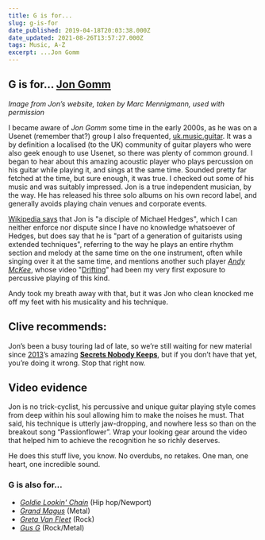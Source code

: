 ```yaml
---
title: G is for...
slug: g-is-for
date_published: 2019-04-18T20:03:38.000Z
date_updated: 2021-08-26T13:57:27.000Z
tags: Music, A-Z
excerpt: ...Jon Gomm
---
```


## G is for… [Jon Gomm](https://www.jongomm.com/)

*Image from Jon’s website, taken by Marc Mennigmann, used with permission*

I became aware of *Jon Gomm* some time in the early 2000s, as he was on a Usenet (remember that?) group I also frequented, [uk.music.guitar](https://www.usenet.org.uk/uk.music.guitar.html). It was a by definition a localised (to the UK) community of guitar players who were also geek enough to use Usenet, so there was plenty of common ground. I began to hear about this amazing acoustic player who plays percussion on his guitar while playing it, and sings at the same time. Sounded pretty far fetched at the time, but sure enough, it was true. I checked out some of his music and was suitably impressed. Jon is a true independent musician, by the way. He has released his three solo albums on his own record label, and generally avoids playing chain venues and corporate events.

[Wikipedia says](https://en.wikipedia.org/wiki/Jon_Gomm) that Jon is "a disciple of Michael Hedges", which I can neither enforce nor dispute since I have no knowledge whatsoever of Hedges, but does say that he is "part of a generation of guitarists using extended techniques", referring to the way he plays an entire rhythm section and melody at the same time on the one instrument, often while singing over it at the same time, and mentions another such player *[Andy McKee](https://en.wikipedia.org/wiki/Andy_McKee)*, whose video "[Drifting](https://www.youtube.com/watch?v=Ddn4MGaS3N4)" had been my very first exposure to percussive playing of this kind.

Andy took my breath away with that, but it was Jon who clean knocked me off my feet with his musicality and his technique.

## Clive recommends:

Jon’s been a busy touring lad of late, so we’re still waiting for new material since [2013](__GHOST_URL__/clives-album-of-the-year-2013/)’s amazing **[Secrets Nobody Keeps](https://www.jongomm.com/cds-autographed-cds)**, but if you don’t have that yet, you’re doing it wrong. Stop that right now.

## Video evidence

Jon is no trick-cyclist, his percussive and unique guitar playing style comes from deep within his soul allowing him to make the noises he must. That said, his technique is utterly jaw-dropping, and nowhere less so than on the breakout song “Passionflower”. Wrap your looking gear around the video that helped him to achieve the recognition he so richly deserves.

He does this stuff live, you know. No overdubs, no retakes. One man, one heart, one incredible sound.

### G is also for…

- *[Goldie Lookin' Chain](https://en.wikipedia.org/wiki/Goldie_Lookin_Chain)* (Hip hop/Newport)
- *[Grand Magus](https://en.wikipedia.org/wiki/Grand_Magus)* (Metal)
- *[Greta Van Fleet](https://en.wikipedia.org/wiki/Greta_Van_Fleet)* (Rock)
- *[Gus G](https://en.wikipedia.org/wiki/Gus_G)* (Rock/Metal)
